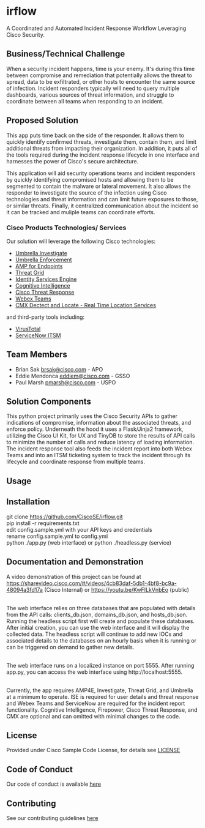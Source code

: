 # irflow

A Coordinated and Automated Incident Response Workflow Leveraging Cisco Security.


## Business/Technical Challenge

When a security incident happens, time is your enemy.  It's during this time between compromise and remediation that potentially allows the threat to spread, data to be exfiltrated, or other hosts to encounter the same source of infection.  Incident responders typically will need to query multiple dashboards, various sources of threat information, and struggle to coordinate between all teams when responding to an incident.

## Proposed Solution

This app puts time back on the side of the responder.  It allows them to quickly identify confirmed threats, investigate them, contain them, and limit additional threats from impacting their organization.  In addition, it puts all of the tools required during the incident response lifecycle in one interface and harnesses the power of Cisco's secure architecture.

This application will aid security operations teams and incident responders by quickly identifying compromised hosts and allowing them to be segmented to contain the malware or lateral movement. It also allows the responder to investigate the source of the infection using Cisco technologies and threat information and can limit future exposures to those, or similar threats. Finally, it centralized communication about the incident so it can be tracked and muliple teams can coordinate efforts.


### Cisco Products Technologies/ Services

Our solution will leverage the following Cisco technologies:

* [Umbrella Investigate](https://umbrella.cisco.com/products/features)
* [Umbrella Enforcement](https://umbrella.cisco.com/products/features)
* [AMP for Endpoints](https://www.cisco.com/c/en/us/products/security/amp-for-endpoints/index.html)
* [Threat Grid](https://www.cisco.com/c/en/us/products/security/threat-grid/index.html)
* [Identity Services Engine](https://www.cisco.com/c/en/us/products/security/identity-services-engine/index.html)
* [Cognitive Intelligence](https://www.cisco.com/c/en/us/products/security/cognitive-threat-analytics/index.html)
* [Cisco Threat Response](https://www.cisco.com/c/en/us/products/security/threat-response.html)
* [Webex Teams](https://www.webex.com/products/teams/index.html)
* [CMX Dectect and Locate - Real Time Location Services](https://www.cisco.com/c/en/us/solutions/enterprise-networks/connected-mobile-experiences/index.html)

and third-party tools including:

* [VirusTotal](https://www.virustotal.com/)
* [ServiceNow ITSM](https://www.servicenow.com/products/it-service-management.html)

## Team Members

* Brian Sak <brsak@cisco.com> - APO
* Eddie Mendonca <eddiem@cisco.com> - GSSO
* Paul Marsh <pmarsh@cisco.com> - USPO


## Solution Components


This python project primarily uses the Cisco Security APIs to gather indications of compromise, information about the associated threats, and enforce policy.  Underneath the hood it uses a Flask/Jinja2 framework, utilizing the Cisco UI Kit, for UX and TinyDB to store the results of API calls to minimize the number of calls and reduce latency of loading information.  The incident response tool also feeds the incident report into both Webex Teams and into an ITSM ticketing system to track the incident through its lifecycle and coordinate response from multiple teams.

## Usage

<!-- This does not need to be completed during the initial submission phase  

Provide a brief overview of how to use the solution  -->



## Installation

git clone https://github.com/CiscoSE/irflow.git  <br>
pip install -r requirements.txt <br>
edit config.sample.yml with your API keys and credentials <br>
rename config.sample.yml to config.yml <br>
python ./app.py (web interface) or python ./headless.py (service)

## Documentation and Demonstration

A video demonstration of this project can be found at https://sharevideo.cisco.com/#/videos/4cb83daf-5db1-4bf8-bc9a-48094a3fd17a (Cisco Internal) or https://youtu.be/KwFILkVnbEo (public) <br> <br>

The web interface relies on three databases that are populated with details from the API calls: clients_db.json, domains_db.json, and hosts_db.json. Running the headless script first will create and populate these databases.  After initial creation, you can use the web interface and it will display the collected data.  The headless script will continue to add new IOCs and associated details to the databases on an hourly basis when it is running or can be triggered on demand to gather new details. <br> <br>

The web interface runs on a localized instance on port 5555.  After running app.py, you can access the web interface using http://localhost:5555. <br> <br>

Currently, the app requires AMP4E, Investigate, Threat Grid, and Umbrella at a minimum to operate.  ISE is required for user details and threat response and Webex Teams and ServiceNow are required for the incident report functionality. Cognitive Intelligence, Firepower, Cisco Threat Response, and CMX are optional and can omitted with minimal changes to the code.

## License

Provided under Cisco Sample Code License, for details see [LICENSE](./LICENSE.md)

## Code of Conduct

Our code of conduct is available [here](./CODE_OF_CONDUCT.md)

## Contributing

See our contributing guidelines [here](./CONTRIBUTING.md)
